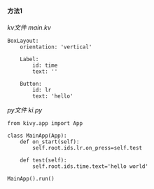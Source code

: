 
#### 方法1

*kv文件 main.kv*
```
BoxLayout:
    orientation: 'vertical'

    Label:
        id: time
        text: ''

    Button:
        id: lr
        text: 'hello'
```

*py文件 ki.py*
```
from kivy.app import App

class MainApp(App):
    def on_start(self):
        self.root.ids.lr.on_press=self.test
        
    def test(self):
        self.root.ids.time.text='hello world'
        
MainApp().run()
```






